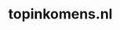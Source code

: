 ---
layout: post
title: "topinkomens.nl"
internal_url: "/dutchgov/topinkomens.nl.html"
subdomains_count: 9
all_subdomains_count: 26
urls_count: 6
ssl_rank: 0
http_rank: 70.833333333333
url_link: /data/topinkomens.nl/urls.txt
all_subdomains_link: /data/topinkomens.nl/all_subdomains.txt
subdomains_link: /data/topinkomens.nl/subdomains.txt
categories: dutchgov
---
